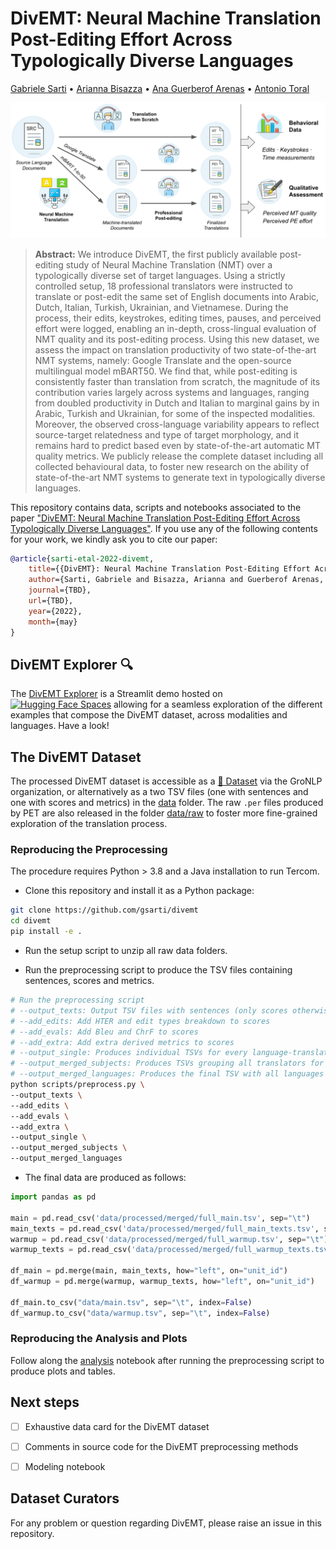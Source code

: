 # DivEMT: Neural Machine Translation Post-Editing Effort Across Typologically Diverse Languages

[Gabriele Sarti](https://gsarti.com) • [Arianna Bisazza](https://www.cs.rug.nl/~bisazza/) • [Ana Guerberof Arenas](https://scholar.google.com/citations?user=i6bqaTsAAAAJ) • [Antonio Toral](https://antoniotor.al/)

![DivEMT Annotation Pipeline](img/divemt.png)

> **Abstract:** We introduce DivEMT, the first publicly available post-editing study of Neural Machine Translation (NMT) over a typologically diverse set of target languages. Using a strictly controlled setup, 18 professional translators were instructed to translate or post-edit the same set of English documents into Arabic, Dutch, Italian, Turkish, Ukrainian, and Vietnamese. During the process, their edits, keystrokes, editing times, pauses, and perceived effort were logged, enabling an in-depth, cross-lingual evaluation of NMT quality and its post-editing process.
Using this new dataset, we assess the impact on translation productivity of two state-of-the-art NMT systems, namely: Google Translate and the open-source multilingual model mBART50. We find that, while post-editing is consistently faster than translation from scratch, the magnitude of its contribution varies largely across systems and languages, ranging from doubled productivity in Dutch and Italian to marginal gains by in Arabic, Turkish and Ukrainian, for some of the inspected modalities. Moreover, the observed cross-language variability appears to reflect source-target relatedness and type of target morphology, and it remains hard to predict based even by state-of-the-art automatic MT quality metrics. We publicly release the complete dataset including all collected behavioural data, to foster new research on the ability of state-of-the-art NMT systems to generate text in typologically diverse languages.

This repository contains data, scripts and notebooks associated to the paper ["DivEMT: Neural Machine Translation Post-Editing Effort Across Typologically Diverse Languages"](TBD). If you use any of the following contents for your work, we kindly ask you to cite our paper:

```bibtex
@article{sarti-etal-2022-divemt,
    title={{DivEMT}: Neural Machine Translation Post-Editing Effort Across Typologically Diverse Languages},
    author={Sarti, Gabriele and Bisazza, Arianna and Guerberof Arenas, Ana and Toral, Antonio},
    journal={TBD},
    url={TBD},
    year={2022},
    month={may}
}
```


## DivEMT Explorer :mag:

The [DivEMT Explorer](https://huggingface.co/spaces/GroNLP/divemt-explorer) is a Streamlit demo hosted on [![Hugging Face Spaces](https://img.shields.io/badge/%F0%9F%A4%97%20Hugging%20Face-Spaces-blue)](https://huggingface.co/spaces/it5/it5-demo) allowing for a seamless exploration of the different examples that compose the DivEMT dataset, across modalities and languages. Have a look!

## The DivEMT Dataset

The processed DivEMT dataset is accessible as a [🤗 Dataset](https://huggingface.co/datasets/GroNLP/divemt) via the GroNLP organization, or alternatively as a two TSV files (one with sentences and one with scores and metrics) in the [data](data/) folder. The raw `.per` files produced by PET are also released in the folder [data/raw](data/raw) to foster more fine-grained exploration of the translation process.

### Reproducing the Preprocessing

The procedure requires Python > 3.8 and a Java installation to run Tercom.

- Clone this repository and install it as a Python package:

```bash
git clone https://github.com/gsarti/divemt
cd divemt
pip install -e .
```

- Run the setup script to unzip all raw data folders.

- Run the preprocessing script to produce the TSV files containing sentences, scores and metrics.

```bash
# Run the preprocessing script
# --output_texts: Output TSV files with sentences (only scores otherwise)
# --add_edits: Add HTER and edit types breakdown to scores
# --add_evals: Add Bleu and ChrF to scores
# --add_extra: Add extra derived metrics to scores
# --output_single: Produces individual TSVs for every language-translator pair in the respective language folders
# --output_merged_subjects: Produces TSVs grouping all translators for every given language
# --output_merged_languages: Produces the final TSV with all languages and translators
python scripts/preprocess.py \
--output_texts \
--add_edits \
--add_evals \
--add_extra \
--output_single \
--output_merged_subjects \
--output_merged_languages
```

- The final data are produced as follows:

```python
import pandas as pd

main = pd.read_csv('data/processed/merged/full_main.tsv', sep="\t")
main_texts = pd.read_csv('data/processed/merged/full_main_texts.tsv', sep="\t")
warmup = pd.read_csv('data/processed/merged/full_warmup.tsv', sep="\t")
warmup_texts = pd.read_csv('data/processed/merged/full_warmup_texts.tsv', sep="\t")

df_main = pd.merge(main, main_texts, how="left", on="unit_id")
df_warmup = pd.merge(warmup, warmup_texts, how="left", on="unit_id")

df_main.to_csv("data/main.tsv", sep="\t", index=False)
df_warmup.to_csv("data/warmup.tsv", sep="\t", index=False)
```

### Reproducing the Analysis and Plots

Follow along the [analysis](notebooks/analysis.ipynb) notebook after running the preprocessing script to produce plots and tables.

## Next steps

- [ ] Exhaustive data card for the DivEMT dataset

- [ ] Comments in source code for the DivEMT preprocessing methods

- [ ] Modeling notebook


## Dataset Curators

For any problem or question regarding DivEMT, please raise an issue in this repository.